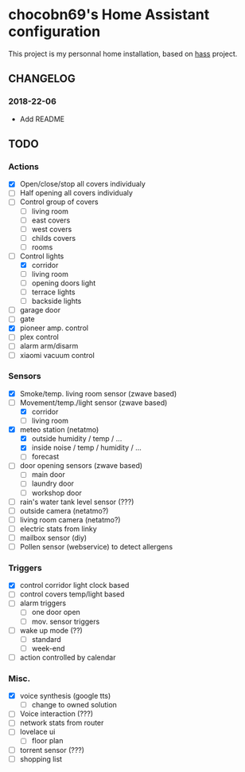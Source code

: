 # chocobn69's Home Assistant configuration

This project is my personnal home installation, based on [hass](https://www.home-assistant.io/) project.

## CHANGELOG
### 2018-22-06
- Add README

## TODO
### Actions
- [x] Open/close/stop all covers individualy
- [ ] Half opening all covers individualy
- [ ] Control group of covers
    - [ ] living room
    - [ ] east covers
    - [ ] west covers
    - [ ] childs covers
    - [ ] rooms
- [ ] Control lights
    - [x] corridor
    - [ ] living room
    - [ ] opening doors light
    - [ ] terrace lights
    - [ ] backside lights
- [ ] garage door
- [ ] gate
- [x] pioneer amp. control
- [ ] plex control
- [ ] alarm arm/disarm
- [ ] xiaomi vacuum control

### Sensors
- [x] Smoke/temp. living room sensor (zwave based)
- [ ] Movement/temp./light sensor (zwave based)
    - [x] corridor
    - [ ] living room
- [x] meteo station (netatmo)
    - [x] outside humidity / temp / ...
    - [x] inside noise / temp / humidity / ...
    - [ ] forecast
- [ ] door opening sensors (zwave based)
    - [ ] main door
    - [ ] laundry door
    - [ ] workshop door
- [ ] rain's water tank level sensor (???)
- [ ] outside camera (netatmo?)
- [ ] living room camera (netatmo?)
- [ ] electric stats from linky
- [ ] mailbox sensor (diy)
- [ ] Pollen sensor (webservice) to detect allergens

### Triggers
- [x] control corridor light clock based
- [ ] control covers temp/light based
- [ ] alarm triggers
    - [ ] one door open
    - [ ] mov. sensor triggers
- [ ] wake up mode (??)
    - [ ] standard
    - [ ] week-end
- [ ] action controlled by calendar

### Misc.
- [x] voice synthesis (google tts)
    - [ ] change to owned solution
- [ ] Voice interaction (???)
- [ ] network stats from router
- [ ] lovelace ui
    - [ ] floor plan
- [ ] torrent sensor (???)
- [ ] shopping list
